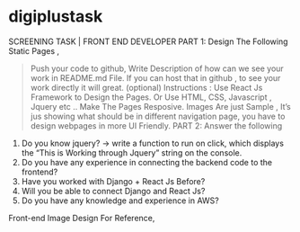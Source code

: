 # digiplustask
SCREENING TASK | FRONT END DEVELOPER
PART 1:
Design The Following Static Pages ,
> Push your code to github,
> Write Description of how can we see your work in README.md File.
> If you can host that in github , to see your work directly it will great. (optional)
Instructions :
> Use React Js Framework to Design the Pages.
> Or Use HTML, CSS, Javascript , Jquery etc ..
> Make The Pages Resposive.
> Images Are just Sample , It’s jus showing what should be in different navigation page,
> you have to design webpages in more UI Friendly.
PART 2:
Answer the following
1. Do you know jquery?
-> write a function to run on click, which displays the “This is Working through Jquery” string on
the console.
2. Do you have any experience in connecting the backend code to the frontend?
3. Have you worked with Django + React Js Before?
4. Will you be able to connect Django and React Js?
5. Do you have any knowledge and experience in AWS?

Front-end Image Design For Reference,
